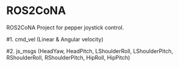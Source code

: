 # ROS2CoNA 
ROS2CoNA Project for pepper joystick control. 

#1. cmd_vel (Linear & Angular velocity)

#2. js_msgs (HeadYaw, HeadPitch, LShoulderRoll, LShoulderPitch, RShoulderRoll, RShoulderPitch, HipRoll, HipPitch)

